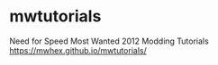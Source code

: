 # mwtutorials
Need for Speed Most Wanted 2012 Modding Tutorials
https://mwhex.github.io/mwtutorials/
